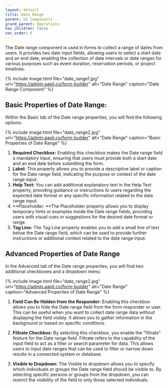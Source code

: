 ```yaml
---
layout: default
title: Date Range
parent: UI Components
grand_parent: Operations
has_children: false
nav_order: 8
---
```


The Date range component is used in forms to collect a range of dates from users. It provides two date input fields, allowing users to select a start date and an end date, enabling the collection of date intervals or date ranges for various purposes such as event duration, reservation periods, or project timelines.

{% include image.html file="date_range1.jpg" url="https://admin.aapli.co/form-builder" alt="Date Range" caption="Date Range Component" %}

## Basic Properties of Date Range:

Within the Basic tab of the Date range properties, you will find the following options:

{% include image.html file="date_range2.jpg" url="https://admin.aapli.co/form-builder" alt="Date Range" caption="Basic Properties of Date Range" %}

1. **Required Checkbox:** Enabling this checkbox makes the Date range field a mandatory input, ensuring that users must provide both a start date and an end date before submitting the form.
2. **Label:** This property allows you to provide a descriptive label or caption for the Date range field, indicating the purpose or context of the date range input.
3. **Help Text:** You can add additional explanatory text in the Help Text property, providing guidance or instructions to users regarding the expected date format or any specific information related to the date range input.
4. **Placeholder: **The Placeholder property allows you to display temporary hints or examples inside the Date range fields, providing users with visual cues or suggestions for the desired date format or range.
5. **Tag Line:** The Tag Line property enables you to add a small line of text below the Date range field, which can be used to provide further instructions or additional context related to the date range input.


## Advanced Properties of Date Range

In the Advanced tab of the Date range properties, you will find two additional checkboxes and a dropdown menu:

{% include image.html file="date_range2.jpg" url="https://admin.aapli.co/form-builder" alt="Date Range" caption="Advanced Properties of Date Range" %}

1. **Field Can Be Hidden from the Responder:** Enabling this checkbox allows you to hide the Date range field from the form responder or user. This can be useful when you want to collect date range data without displaying the field visibly. It allows you to gather information in the background or based on specific conditions.

2. **Filtrate Checkbox:** By selecting this checkbox, you enable the "filtrate" feature for the Date range field. Filtrate refers to the capability of the input field to act as a filter or search parameter for data. This allows users to input date ranges that can be used to filter or narrow down results in a connected system or database.

3. **Visible to Dropdown:** The Visible to dropdown allows you to specify which individuals or groups the Date range field should be visible to. By selecting specific persons or groups from the dropdown, you can restrict the visibility of the field to only those selected individuals.
